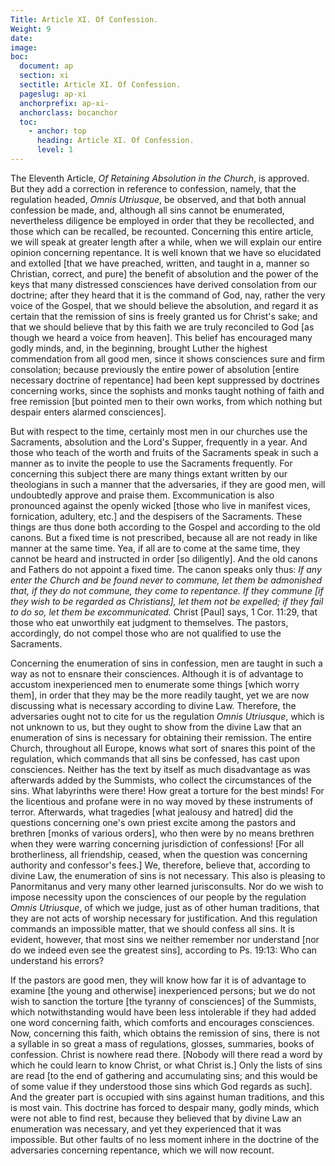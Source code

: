 ```yaml
---
Title: Article XI. Of Confession.
Weight: 9
date: 
image: 
boc:
  document: ap
  section: xi
  sectitle: Article XI. Of Confession.
  pageslug: ap-xi
  anchorprefix: ap-xi-
  anchorclass: bocanchor
  toc:
    - anchor: top
      heading: Article XI. Of Confession.
      level: 1
---
```


 The Eleventh Article, _Of Retaining Absolution in the Church_, is approved. But they add a correction in reference to confession, namely, that the regulation headed, _Omnis Utriusque_, be observed, and that both annual confession be made, and, although all sins cannot be enumerated, nevertheless diligence be employed in order that they be recollected, and those which can be recalled, be recounted. Concerning this entire article, we will speak at greater length after a while, when we will explain our entire opinion concerning repentance.  It is well known that we have so elucidated and extolled [that we have preached, written, and taught in a, manner so Christian, correct, and pure] the benefit of absolution and the power of the keys that many distressed consciences have derived consolation from our doctrine; after they heard that it is the command of God, nay, rather the very voice of the Gospel, that we should believe the absolution, and regard it as certain that the remission of sins is freely granted us for Christ's sake; and that we should believe that by this faith we are truly reconciled to God [as though we heard a voice from heaven]. This belief has encouraged many godly minds, and, in the beginning, brought Luther the highest commendation from all good men, since it shows consciences sure and firm consolation; because previously the entire power of absolution [entire necessary doctrine of repentance] had been kept suppressed by doctrines concerning works, since the sophists and monks taught nothing of faith and free remission [but pointed men to their own works, from which nothing but despair enters alarmed consciences].

 But with respect to the time, certainly most men in our churches use the Sacraments, absolution and the Lord's Supper, frequently in a year. And those who teach of the worth and fruits of the Sacraments speak in such a manner as to invite the people to use the Sacraments frequently. For concerning this subject there are many things extant written by our theologians in such a manner that the adversaries, if they are good men, will undoubtedly approve and  praise them. Excommunication is also pronounced against the openly wicked [those who live in manifest vices, fornication, adultery, etc.] and the despisers of the Sacraments. These things are thus done both according to the Gospel and according to  the old canons. But a fixed time is not prescribed, because all are not ready in like manner at the same time. Yea, if all are to come at the same time, they cannot be heard and instructed in order [so diligently]. And the old canons and Fathers do not appoint a fixed time. The canon speaks only thus: _If any enter the Church and be found never to commune, let them be admonished that, if they do not commune, they come to repentance. If they commune [if they wish to be regarded as Christians], let them not be expelled; if they fail to do so, let them be excommunicated._ Christ [Paul] says, 1 Cor. 11:29, that those who eat unworthily eat judgment to themselves. The pastors, accordingly, do not compel those who are not qualified to use the Sacraments.

 Concerning the enumeration of sins in confession, men are taught in such a way as not to ensnare their consciences. Although it is of advantage to accustom inexperienced men to enumerate some things [which worry them], in order that they may be the more readily taught, yet we are now discussing what is necessary according to divine Law. Therefore, the adversaries ought not to cite for us the regulation _Omnis Utriusque_, which is not unknown to us, but they ought to show from the divine Law that an enumeration of sins is necessary for obtaining their remission.  The entire Church, throughout all Europe, knows what sort of snares this point of the regulation, which commands that all sins be confessed, has cast upon consciences. Neither has the text by itself as much disadvantage as was afterwards added by the Summists, who collect the circumstances of the sins. What labyrinths were there! How great a torture for the best minds! For the licentious and profane were in no way moved by these instruments of terror.  Afterwards, what tragedies [what jealousy and hatred] did the questions concerning one's own priest excite among the pastors and brethren [monks of various orders], who then were by no means brethren when they were warring concerning jurisdiction of confessions! [For all brotherliness, all friendship, ceased, when the question was concerning authority and confessor's fees.] We, therefore, believe that, according to divine Law, the enumeration of sins is not necessary. This also is pleasing to Panormitanus and very many other learned jurisconsults. Nor do we wish to impose necessity upon the consciences of our people by the regulation _Omnis Utriusque_, of which we judge, just as of other human traditions, that they are not acts of worship necessary for justification. And this regulation commands an impossible matter, that we should confess all sins. It is evident, however, that most sins we neither remember nor understand [nor do we indeed even see the greatest sins], according to Ps. 19:13: Who can understand his errors?

 If the pastors are good men, they will know how far it is of advantage to examine [the young and otherwise] inexperienced persons; but we do not wish to sanction the torture [the tyranny of consciences] of the Summists, which notwithstanding would have been less intolerable if they had added one word concerning faith, which comforts and encourages consciences. Now, concerning this faith, which obtains the remission of sins, there is not a syllable in so great a mass of regulations, glosses, summaries, books of confession. Christ is nowhere read there. [Nobody will there read a word by which he could learn to know Christ, or what Christ is.] Only the lists of sins are read [to the end of gathering and accumulating sins; and this would be of some value if they understood those sins which God regards as such]. And the greater part is occupied with sins against human traditions,  and this is most vain. This doctrine has forced to despair many, godly minds, which were not able to find rest, because they believed that by divine Law an enumeration was necessary, and yet they experienced that it was impossible. But other faults of no less moment inhere in the doctrine of the adversaries concerning repentance, which we will now recount.

